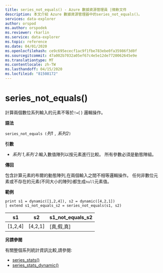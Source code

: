 ```yaml
---
title: series_not_equals() - Azure 數據資源管理員 |微軟文件
description: 本文介紹 Azure 數據資源管理器中的series_not_equals()。
services: data-explorer
author: orspod
ms.author: orspodek
ms.reviewer: rkarlin
ms.service: data-explorer
ms.topic: reference
ms.date: 04/01/2020
ms.openlocfilehash: ce9c695ececf1ac9f1fbe783ebe0fa35986f3d0f
ms.sourcegitcommit: 47a002b7032a05ef67c4e5e12de7720062645e9e
ms.translationtype: MT
ms.contentlocale: zh-TW
ms.lasthandoff: 04/15/2020
ms.locfileid: "81508172"
---
```

# <a name="series_not_equals"></a>series_not_equals()

計算兩個數位系列輸入的元素不等於`!=`( ) 邏輯操作。

**語法**

`series_not_equals (`*列1* `,` *系列2*`)`

**引數**

* *系列 1,系列 2*:輸入數值陣列以按元素進行比較。 所有參數必須是動態陣組。 

**傳回**

包含計算元素的布爾的動態陣列,在兩個輸入之間不相等邏輯操作。 任何非數位元素或不存在的元素(不同大小的陣列)都生成`null`元素值。

**範例**

```kusto
print s1 = dynamic([1,2,4]), s2 = dynamic([4,2,1])
| extend s1_not_equals_s2 = series_not_equals(s1, s2)
```

|s1|s2|s1_not_equals_s2|
|---|---|---|
|[1,2,4]|[4,2,1]|[真,假,真]|

**另請參閱**

有關整個系列統計資訊比較,請參閱:
* [series_stats()](series-statsfunction.md)
* [series_stats_dynamic()](series-stats-dynamicfunction.md)